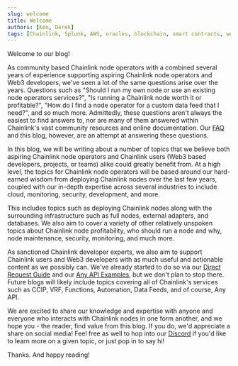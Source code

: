 ```yaml
---
slug: welcome
title: Welcome
authors: [Ken, Derek]
tags: [Chainlink, Splunk, AWS, oracles, blockchain, smart contracts, web3, solidity]
---
```


Welcome to our blog!

As community based Chainlink node operators with a combined several years of experience supporting aspiring Chainlink node operators and Web3 developers, we've seen a lot of the same questions arise over the years.  Questions such as "Should I run my own node or use an existing node operators services?", "Is running a Chainlink node worth it or profitable?", "How do I find a node operator for a custom data feed that I need?", and so much more. Admittedly, these questions aren't always the easiest to find answers to, nor are many of them answered within Chainlink's vast community resources and online documentation. Our [FAQ](https://docs.linkwellnodes.io/knowledgebase/FAQ) and this blog, however, are an attempt at answering these questions.

<!--truncate-->

In this blog, we will be writing about a number of topics that we believe both aspiring Chainlink node operators and Chainlink users (Web3 based developers, projects, or teams) alike could greatly benefit from. At a high level, the topics for Chainlink node operators will be based around our hard-earned wisdom from deploying Chainlink nodes over the last few years, coupled with our in-depth expertise across several industries to include cloud, monitoring, security, development, and more.  

This includes topics such as deploying Chainlink nodes along with the surrounding infrastructure such as full nodes, external adapters, and databases. We also aim to cover a variety of other relatively unspoken topics about Chainlink node profitability, who should run a node and why, node maintenance, security, monitoring, and much more.

As sanctioned Chainlink developer experts, we also aim to support Chainlink users and Web3 developers with as much useful and actionable content as we possibly can.  We've already started to do so via our [Direct Request Guide](https://docs.linkwellnodes.io/services/direct-request-jobs/Jobs-and-Pricing) and our [Any API Examples](https://docs.linkwellnodes.io/knowledgebase/Any-API-Guide), but we don't plan to stop there. Future blogs will likely include topics covering all of Chainlink's services such as CCIP, VRF, Functions, Automation, Data Feeds, and of course, Any API. 

We are excited to share our knowledge and expertise with anyone and everyone who interacts with Chainlink nodes in one form another, and we hope you - the reader, find value from this blog.  If you do, we'd appreciate a share on social media! Feel free as well to hop into our [Discord](https://discord.com/invite/Xs6SjqVPUA) if you'd like to learn more on a given topic, or just pop in to say hi!

Thanks. And happy reading!